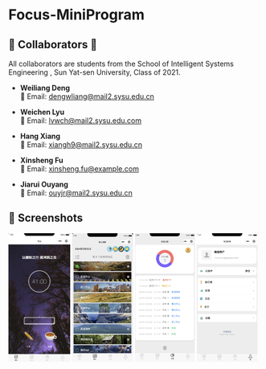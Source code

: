 # Focus-MiniProgram
## 🌟 Collaborators 🌟

All collaborators are students from the School of Intelligent Systems Engineering , Sun Yat-sen University, Class of 2021.

- **Weiliang Deng**  
  📧 Email: dengwliang@mail2.sysu.edu.cn

- **Weichen Lyu**  
  📧 Email: lvwch@mail2.sysu.edu.com

- **Hang Xiang**  
  📧 Email: xiangh9@mail2.sysu.edu.cn

- **Xinsheng Fu**  
  📧 Email: xinsheng.fu@example.com

- **Jiarui Ouyang**  
  📧 Email: ouyjr@mail2.sysu.edu.cn


## 📸 Screenshots

<img src="./assets/image-20240525012703006.png" alt="image-20240525012703006" style="zoom: 25%;" />

<img src="./assets/image-20240525012621723.png" alt="image-20240525012621723" style="zoom: 25%;" />

<img src="./assets/image-20240525012757739.png" alt="image-20240525012757739" style="zoom: 25%;" />

<img src="./assets/image-20240525012818132.png" alt="image-20240525012818132" style="zoom: 25%;" />
